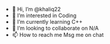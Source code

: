 - 👋 Hi, I’m @khaliq22
- 👀 I’m interested in Coding
- 🌱 I’m currently learning C++
- 💞️ I’m looking to collaborate on N/A
- 📫 How to reach me Msg me on chat

<!---
khaliq22/khaliq22 is a ✨ special ✨ repository because its `README.md` (this file) appears on your GitHub profile.
You can click the Preview link to take a look at your changes.
--->
